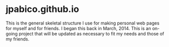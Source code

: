 jpabico.github.io
=================

This is the general skeletal structure I use for making personal web pages for myself and for friends.  I began this back in March, 2014.  This is an on-going project that will be updated as necessary to fit my needs and those of my friends.  
